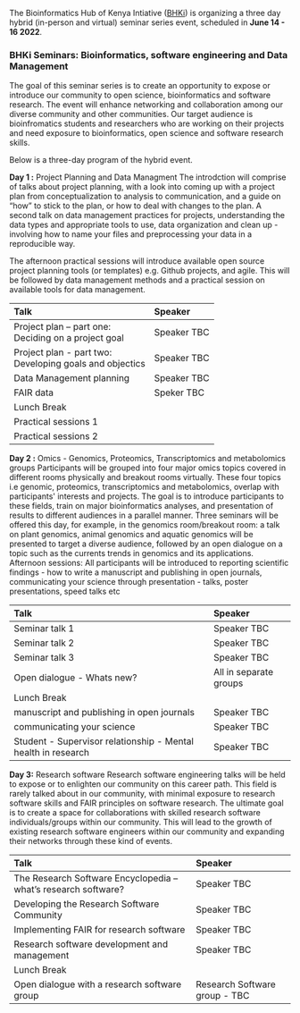 The Bioinformatics Hub of Kenya Intiative ([BHKi](https://bhki.org/)) is organizing a three day hybrid (in-person and virtual) seminar series event, scheduled in **June 14 - 16 2022**. 

### BHKi Seminars: Bioinformatics, software engineering and Data Management

The goal of this seminar series  is to create an opportunity to expose or introduce our community to open science, bioinformatics and software research. The event will enhance networking and collaboration among our diverse community and other communities. Our target audience is bioinfromatics students and researchers who are working on their projects and need exposure to bioinformatics, open science and software research skills. 

Below is a three-day program of the hybrid event.

**Day 1 :** Project Planning and Data Managment
The introdction will comprise of talks about project planning, with a look into coming up with a project plan from conceptualization to analysis to communication, and a guide on “how” to stick to the plan, or how to deal with changes to the plan. A second talk on data management practices for projects, understanding the data types and appropriate tools to use, data organization and clean up - involving how to name your files and preprocessing your data in a reproducible way.  

The afternoon practical sessions will introduce available open source project planning tools (or templates) e.g. Github projects, and agile. This will be followed by data management methods and a practical session on available tools for data management.


| **Talk** | **Speaker** |
|:---------------------- | :-------------------------------------------- |
|Project plan – part one: <br/>Deciding on a project goal | Speaker TBC |
|Project plan - part two: <br/>Developing goals and objectics | Speaker TBC|
|Data Management planning | Speaker TBC|
|FAIR data| Speker TBC|
|Lunch Break|
|Practical sessions 1|
|Practical sessions 2 |


**Day 2 :**  Omics - Genomics, Proteomics, Transcriptomics and metabolomics groups 
Participants will be grouped into four major omics topics covered in different rooms physically and breakout rooms virtually. These four topics i.e genomic, proteomics, transcriptomics and metabolomics, overlap with participants' interests and projects. The goal is to introduce participants to these fields, train on major bioinformatics analyses, and presentation of results to different audiences in a parallel manner. Three seminars will be offered this day, for example, in the genomics room/breakout room: a talk on plant genomics, animal genomics and aquatic genomics will be presented to target a diverse audience, followed by an open dialogue on a topic such as the currents trends in genomics and its applications. 
Afternoon sessions: All participants will be introduced to reporting scientific findings - how to write a manuscript and publishing in open journals, communicating your science through presentation - talks, poster presentations, speed talks etc


| **Talk** | **Speaker** |
|:---------------------- | :------------------------------------- |
|Seminar talk 1 | Speaker TBC |
|Seminar talk 2 | Speaker TBC|
|Seminar talk 3 | Speaker TBC|
|Open dialogue - Whats new? | All in separate groups |
|Lunch Break|
|manuscript and publishing in open journals| Speaker TBC|
|communicating your science | Speaker TBC |
|Student - Supervisor relationship - Mental health in research| Speaker TBC|


**Day 3:** Research software 
Research software engineering talks will be held to expose or to enlighten our community on this career path. This field is rarely talked about in our community, with minimal exposure to research software skills and FAIR principles on software research. The ultimate goal is to create a space for collaborations with skilled research software individuals/groups within our community. This will lead to the growth of existing research software engineers within our community and expanding their networks through these kind of events.

| **Talk** | **Speaker** |
|:---------------------- | :------------------------------------- |
|The Research Software Encyclopedia – what’s research software? | Speaker TBC |
| Developing the Research Software Community | Speaker TBC|
|Implementing FAIR for research software | Speaker TBC|
|Research software development and management | Speaker TBC |
|Lunch Break|
|Open dialogue with a research software group | Research Software group - TBC|



